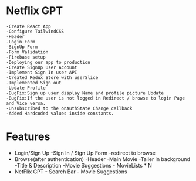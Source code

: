 # Netflix GPT

    -Create React App
    -Configure TailwindCSS
    -Header
    -Login Form
    -SignUp Form
    -Form Validation
    -Firebase setup
    -Deploying our app to production
    -Create SignUp User Account
    -Implement Sign In user API
    -Created Redux Store with userSlice
    -Implemented Sign out
    -Update Profile
    -BugFix:Sign up user display Name and profile picture Update
    -BugFix:If the user is not logged in Redirect / browse to login Page and Vice versa.
    -Unsubscribed to the onAuthState Change callback
    -Added Hardcoded values inside constants.

    



# Features

- Login/Sign Up
   -Sign In / Sign Up Form
   -redirect to browse
- Browse(after authentication)
   -Header
   -Main Movie
       -Tailer in background
       -Title & Description
       -Movie Suggestions
          - MovieLists * N
- NetFlix  GPT
       - Search Bar
       - Movie Suggestions


